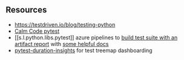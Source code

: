 

## Resources

- <https://testdriven.io/blog/testing-python>
- [Calm Code pytest](https://calmcode.io/pytest/introduction.html)
- [[s.l.python.libs.pytest]] azure pipelines to [build test suite with an artifact report](https://pypi.org/project/pytest-azurepipelines/) with [some helpful docs](https://medium.com/@anthonypjshaw/azure-pipelines-with-python-by-example-aa65f4070634)
- [pytest-duration-insights](https://calmcode.io/labs/pytest-duration-insights.html) for test treemap dashboarding
